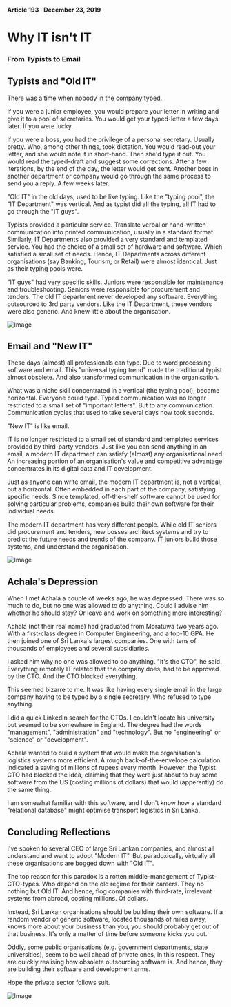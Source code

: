 #### Article 193 · December 23, 2019

# Why IT isn't IT

### From Typists to Email

## Typists and "Old IT"

There was a time when nobody in the company typed.

If you were a junior employee, you would prepare your letter in writing and give it to a pool of secretaries. You would get your typed-letter a few days later. If you were lucky.

If you were a boss, you had the privilege of a personal secretary. Usually pretty. Who, among other things, took dictation. You would read-out your letter, and she would note it in short-hand. Then she'd type it out. You would read the typed-draft and suggest some corrections. After a few iterations, by the end of the day, the letter would get sent. Another boss in another department or company would go through the same process to send you a reply. A few weeks later.

"Old IT" in the old days, used to be like typing. Like the "typing pool", the "IT Department" was vertical. And as typist did all the typing, all IT had to go through the "IT guys".

Typists provided a particular service. Translate verbal or hand-written communication into printed communication, usually in a standard format. Similarly, IT Departments also provided a very standard and templated service. You had the choice of a small set of hardware and software. Which satisfied a small set of needs. Hence, IT Departments across different organisations (say Banking, Tourism, or Retail) were almost identical. Just as their typing pools were.

"IT guys" had very specific skills. Juniors were responsible for maintenance and troubleshooting. Seniors were responsible for procurement and tenders. The old IT department never developed any software. Everything outsourced to 3rd party vendors. Like the IT Department, these vendors were also generic. And knew little about the organisation.

![Image](https://cdn-images-1.medium.com/max/800/1*izf42e2dxGeQl_UJPAhtvQ.png)

## Email and "New IT"

These days (almost) all professionals can type. Due to word processing software and email. This "universal typing trend" made the traditional typist almost obsolete. And also transformed communication in the organisation.

What was a niche skill concentrated in a vertical (the typing pool), became horizontal. Everyone could type. Typed communication was no longer restricted to a small set of "important letters". But to any communication. Communication cycles that used to take several days now took seconds.

"New IT" is like email.

IT is no longer restricted to a small set of standard and templated services provided by third-party vendors. Just like you can send anything in an email, a modern IT department can satisfy (almost) any organisational need. An increasing portion of an organisation's value and competitive advantage concentrates in its digital data and IT development.

Just as anyone can write email, the modern IT department is, not a vertical, but a horizontal. Often embedded in each part of the company, satisfying specific needs. Since templated, off-the-shelf software cannot be used for solving particular problems, companies build their own software for their individual needs.

The modern IT department has very different people. While old IT seniors did procurement and tenders, new bosses architect systems and try to predict the future needs and trends of the company. IT juniors build those systems, and understand the organisation.

![Image](https://cdn-images-1.medium.com/max/800/1*rh2l-1IzCB52Y6lH5Xfp4Q.png)

## Achala's Depression

When I met Achala a couple of weeks ago, he was depressed. There was so much to do, but no one was allowed to do anything. Could I advise him whether he should stay? Or leave and work on something more interesting?

Achala (not their real name) had graduated from Moratuwa two years ago. With a first-class degree in Computer Engineering, and a top-10 GPA. He then joined one of Sri Lanka's largest companies. One with tens of thousands of employees and several subsidiaries.

I asked him why no one was allowed to do anything. "It's the CTO", he said. Everything remotely IT related that the company does, had to be approved by the CTO. And the CTO blocked everything.

This seemed bizarre to me. It was like having every single email in the large company having to be typed by a single secretary. Who refused to type anything.

I did a quick LinkedIn search for the CTOs. I couldn't locate his university but seemed to be somewhere in England. The degree had the words "management", "administration" and "technology". But no "engineering" or "science" or "development".

Achala wanted to build a system that would make the organisation's logistics systems more efficient. A rough back-of-the-envelope calculation indicated a saving of millions of rupees every month. However, the Typist CTO had blocked the idea, claiming that they were just about to buy some software from the US (costing millions of dollars) that would (apperently) do the same thing.

I am somewhat familiar with this software, and I don't know how a standard "relational database" might optimise transport logistics in Sri Lanka.

## Concluding Reflections

I've spoken to several CEO of large Sri Lankan companies, and almost all understand and want to adopt "Modern IT". But paradoxically, virtually all these organisations are bogged down with "Old IT".

The top reason for this paradox is a rotten middle-management of Typist-CTO-types. Who depend on the old regime for their careers. They no nothing but Old IT. And hence, flog companies with third-rate, irrelevant systems from abroad, costing millions. Of dollars.

Instead, Sri Lankan organisations should be building their own software. If a random vendor of generic software, located thousands of miles away, knows more about your business than you, you should probably get out of that business. It's only a matter of time before someone kicks you out.

Oddly, some public organisations (e.g. government departments, state universities), seem to be well ahead of private ones, in this respect. They are quickly realising how obsolete outsourcing software is. And hence, they are building their software and development arms.

Hope the private sector follows suit.

![Image](https://cdn-images-1.medium.com/max/800/1*Ko7BzVsifB3AdCwxCcJ1pQ.png)